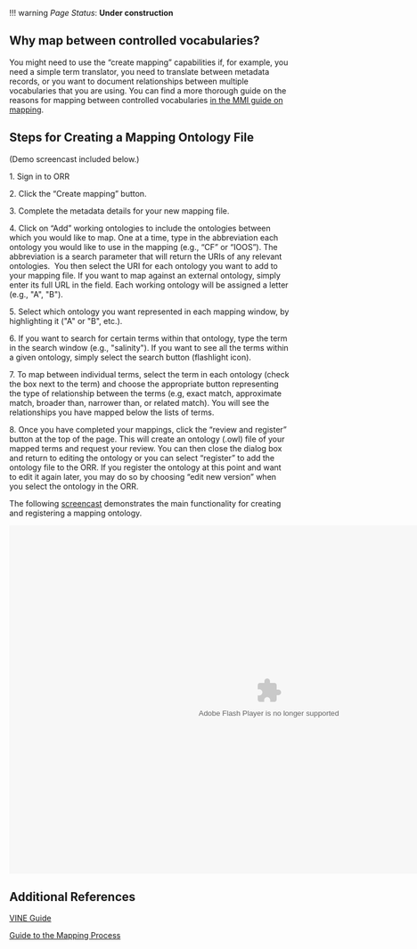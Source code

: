 !!! warning
    _Page Status_: **Under construction**

## Why map between controlled vocabularies?

You might need to use the “create mapping” capabilities if, for example, you need a simple 
term translator, you need to translate between metadata records, or you want to document 
relationships between multiple vocabularies that you are using.
You can find a more thorough guide on the reasons for mapping between 
controlled vocabularies [in the MMI guide on mapping](https://marinemetadata.org/guides/vocabs/cvchooseimplement/cvmap).

## Steps for Creating a Mapping Ontology File

(Demo screencast included below.)

1\. Sign in to ORR

2\. Click the “Create mapping” button.

3\. Complete the metadata details for your new mapping file.

4\. Click on “Add” working ontologies to include the ontologies between which you would like to map. 
One at a time, type in the abbreviation each ontology you would like to use in the mapping 
(e.g., “CF” or “IOOS”). The abbreviation is a search parameter that will return the URIs of 
any relevant ontologies.<span> </span> You then select the URI for each ontology you want to 
add to your mapping file. If you want to map against an external ontology, simply enter its 
full URL in the field. Each working ontology will be assigned a letter (e.g., "A", "B").

5\. Select which ontology you want represented in each mapping window, by highlighting it ("A" or "B", etc.).

6\. If you want to search for certain terms within that ontology, type the term in the search window 
(e.g., "salinity"). If you want to see all the terms within a given ontology, 
simply select the search button (flashlight icon).

7\. To map between individual terms, select the term in each ontology (check the box next to the term) 
and choose the appropriate button representing the type of relationship between the terms (e.g, 
exact match, approximate match, broader than, narrower than, or related match). 
You will see the relationships you have mapped below the lists of terms.

8\. Once you have completed your mappings, click the “review and register” button at the top of the page.
This will create an ontology (.owl) file of your mapped terms and request your review.
You can then close the dialog box and return to editing the ontology or you can select “register” to 
add the ontology file to the ORR. If you register the ontology at this point and want to edit it 
again later, you may do so by choosing “edit new version” when you select the ontology in the ORR.

The following [screencast](http://www.screencast.com/t/ODk0Nzg4) 
demonstrates the main functionality for creating and registering a mapping ontology.

<object id="scPlayer" width="932" height="626"><param name="movie" value="http://content.screencast.com/users/carueda/folders/Camtasia/media/0b8c3891-534c-47f8-9d9a-8fd703e2d153/mp4h264player.swf"> <param name="quality" value="high"> <param name="bgcolor" value="#FFFFFF"> <param name="flashVars" value="thumb=http://content.screencast.com/users/carueda/folders/Camtasia/media/0b8c3891-534c-47f8-9d9a-8fd703e2d153/FirstFrame.jpg&amp;containerwidth=932&amp;containerheight=626&amp;content=http://content.screencast.com/users/carueda/folders/Camtasia/media/0b8c3891-534c-47f8-9d9a-8fd703e2d153/newmapping.mp4"> <param name="allowFullScreen" value="true"> <param name="scale" value="showall"> <param name="allowScriptAccess" value="always"> <param name="base" value="http://content.screencast.com/users/carueda/folders/Camtasia/media/0b8c3891-534c-47f8-9d9a-8fd703e2d153/"> <embed type="application/x-shockwave-flash" width="932" height="626" src="http://content.screencast.com/users/carueda/folders/Camtasia/media/0b8c3891-534c-47f8-9d9a-8fd703e2d153/mp4h264player.swf" scale="showall" base="http://content.screencast.com/users/carueda/folders/Camtasia/media/0b8c3891-534c-47f8-9d9a-8fd703e2d153/" allowfullscreen="true" flashvars="thumb=http://content.screencast.com/users/carueda/folders/Camtasia/media/0b8c3891-534c-47f8-9d9a-8fd703e2d153/FirstFrame.jpg&amp;containerwidth=932&amp;containerheight=626&amp;content=http://content.screencast.com/users/carueda/folders/Camtasia/media/0b8c3891-534c-47f8-9d9a-8fd703e2d153/newmapping.mp4" allowscriptaccess="always" bgcolor="#FFFFFF" quality="high"></object> 

## Additional References

[VINE Guide](https://marinemetadata.org/guides/vocabs/cvchooseimplement/cvmap/cvmapvine)

[Guide to the Mapping Process](https://marinemetadata.org/node/4944)
